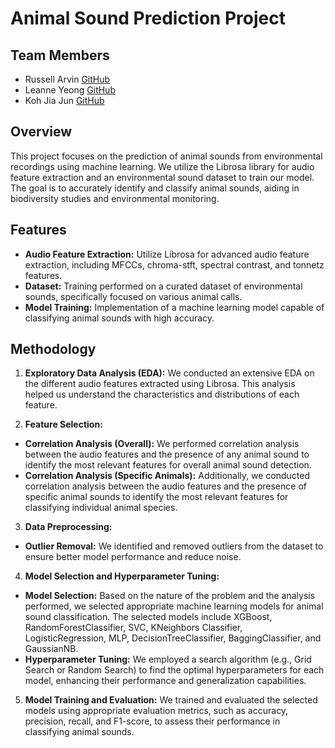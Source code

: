 # Animal Sound Prediction Project

## Team Members
- Russell Arvin [GitHub](https://github.com/RussellArvin)
- Leanne Yeong [GitHub](https://github.com/sockgothole)
- Koh Jia Jun [GitHub](https://github.com/kohjiajun)

## Overview
This project focuses on the prediction of animal sounds from environmental recordings using machine learning. We utilize the Librosa library for audio feature extraction and an environmental sound dataset to train our model. The goal is to accurately identify and classify animal sounds, aiding in biodiversity studies and environmental monitoring.

## Features
- **Audio Feature Extraction:** Utilize Librosa for advanced audio feature extraction, including MFCCs, chroma-stft, spectral contrast, and tonnetz features.
- **Dataset:** Training performed on a curated dataset of environmental sounds, specifically focused on various animal calls.
- **Model Training:** Implementation of a machine learning model capable of classifying animal sounds with high accuracy.

## Methodology
1. **Exploratory Data Analysis (EDA):** We conducted an extensive EDA on the different audio features extracted using Librosa. This analysis helped us understand the characteristics and distributions of each feature.

2. **Feature Selection:**
  - **Correlation Analysis (Overall):** We performed correlation analysis between the audio features and the presence of any animal sound to identify the most relevant features for overall animal sound detection.
  - **Correlation Analysis (Specific Animals):** Additionally, we conducted correlation analysis between the audio features and the presence of specific animal sounds to identify the most relevant features for classifying individual animal species.

3. **Data Preprocessing:**
  - **Outlier Removal:** We identified and removed outliers from the dataset to ensure better model performance and reduce noise.

4. **Model Selection and Hyperparameter Tuning:**
  - **Model Selection:** Based on the nature of the problem and the analysis performed, we selected appropriate machine learning models for animal sound classification. The selected models include XGBoost, RandomForestClassifier, SVC, KNeighbors Classifier, LogisticRegression, MLP, DecisionTreeClassifier, BaggingClassifier, and GaussianNB.
  - **Hyperparameter Tuning:** We employed a search algorithm (e.g., Grid Search or Random Search) to find the optimal hyperparameters for each model, enhancing their performance and generalization capabilities.

5. **Model Training and Evaluation:** We trained and evaluated the selected models using appropriate evaluation metrics, such as accuracy, precision, recall, and F1-score, to assess their performance in classifying animal sounds.